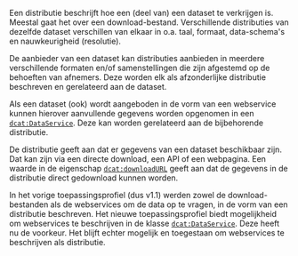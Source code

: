 Een distributie beschrijft hoe een (deel van) een dataset te verkrijgen is. Meestal gaat het over een download-bestand. 
Verschillende distributies van dezelfde dataset verschillen van elkaar in o.a. taal, formaat, data-schema's en 
nauwkeurigheid (resolutie).

De aanbieder van een dataset kan distributies aanbieden in meerdere verschillende formaten en/of samenstellingen die 
zijn afgestemd op de behoeften van afnemers. Deze worden elk als afzonderlijke distributie beschreven en gerelateerd 
aan de dataset.

Als een dataset (ook) wordt aangeboden in de vorm van een webservice kunnen hierover aanvullende gegevens worden 
opgenomen in een [`dcat:DataService`](#dcat-DataService). Deze kan worden gerelateerd aan de bijbehorende distributie.

De distributie geeft aan dat er gegevens van een dataset beschikbaar zijn. Dat kan zijn via een directe download, een API of een webpagina. Een waarde in de eigenschap [`dcat:downloadURL`](#dcat-downloadURL) geeft aan dat de gegevens in de distributie direct gedownload kunnen
worden.

In het vorige toepassingsprofiel (dus v1.1) werden zowel de download-bestanden als de webservices om de data op te 
vragen, in de vorm van een distributie beschreven. Het nieuwe toepassingsprofiel biedt mogelijkheid om webservices te 
beschrijven in de klasse [`dcat:DataService`](#dcat-DataService). Deze heeft nu de voorkeur. Het blijft echter mogelijk 
en toegestaan om webservices te beschrijven als distributie.
